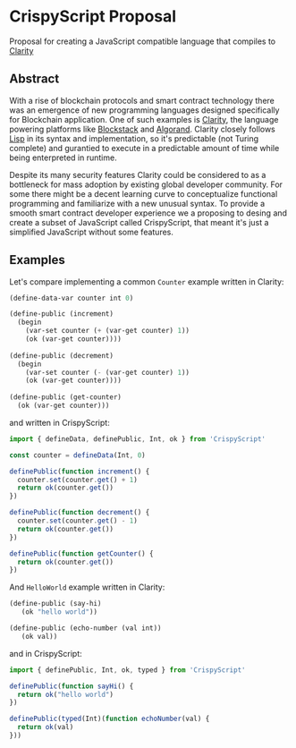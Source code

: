 # CrispyScript Proposal
Proposal for creating a JavaScript compatible language that compiles to [Clarity](https://clarity-lang.org/)

## Abstract
With a rise of blockchain protocols and smart contract technology there was an emergence of new programming languages designed specifically for Blockchain application. One of such examples is [Clarity](https://clarity-lang.org/), the language powering platforms like [Blockstack](https://blockstack.org/) and [Algorand](https://www.algorand.com/). Clarity closely follows [Lisp](https://lisp-lang.org/) in its syntax and implementation, so it's predictable (not Turing complete) and gurantied to execute in a predictable amount of time while being enterpreted in runtime.

Despite its many security features Clarity could be considered to as a bottleneck for mass adoption by existing global developer community. For some there might be a decent learning curve to conceptualize functional programming and familiarize with a new unusual syntax. To provide a smooth smart contract developer experience we a proposing to desing and create a subset of JavaScript called CrispyScript, that meant it's just a simplified JavaScript without some features.

## Examples
Let's compare implementing a common `Counter` example written in Clarity:
```lisp
(define-data-var counter int 0)

(define-public (increment)
  (begin
    (var-set counter (+ (var-get counter) 1))
    (ok (var-get counter))))
    
(define-public (decrement)
  (begin
    (var-set counter (- (var-get counter) 1))
    (ok (var-get counter))))
    
(define-public (get-counter)
  (ok (var-get counter)))
```

and written in CrispyScript:
```javascript
import { defineData, definePublic, Int, ok } from 'CrispyScript'

const counter = defineData(Int, 0)

definePublic(function increment() {
  counter.set(counter.get() + 1)
  return ok(counter.get())
})

definePublic(function decrement() {
  counter.set(counter.get() - 1)
  return ok(counter.get())
})

definePublic(function getCounter() {
  return ok(counter.get())
})

```

And `HelloWorld` example written in Clarity:
```lisp
(define-public (say-hi)
   (ok "hello world"))

(define-public (echo-number (val int))
   (ok val))
```
and in CrispyScript:
```javascript
import { definePublic, Int, ok, typed } from 'CrispyScript'

definePublic(function sayHi() {
  return ok("hello world")
})

definePublic(typed(Int)(function echoNumber(val) {
  return ok(val)
}))
```

